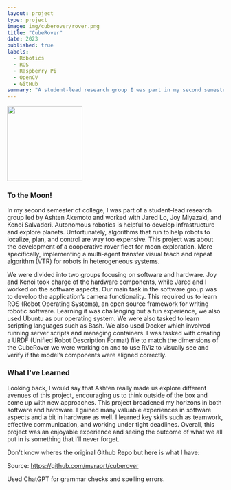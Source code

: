 ```yaml
---
layout: project
type: project
image: img/cuberover/rover.png
title: "CubeRover"
date: 2023
published: true
labels:
  - Robotics
  - ROS
  - Raspberry Pi
  - OpenCV
  - GitHub
summary: "A student-lead research group I was part in my second semester of college."
---
```


<img width="175px" 
     class="rounded float-start pe-4" 
     src="../img/camera.png" >


### To the Moon! ###

In my second semester of college, I was part of a student-lead research group led by Ashten Akemoto and worked with Jared Lo, Joy Miyazaki, and Kenoi Salvadori. Autonomous robotics is helpful to develop infrastructure and explore planets. Unfortunately, algorithms that run to help robots to localize, plan, and control are way too expensive. This project was about the development of a cooperative rover fleet for moon exploration. More specifically, implementing a multi-agent transfer visual teach and repeat algorithm (VTR) for robots in heterogeneous systems.

We were divided into two groups focusing on software and hardware. Joy and Kenoi took charge of the hardware components, while Jared and I worked on the software aspects. Our main task in the software group was to develop the application’s camera functionality. This required us to learn ROS (Robot Operating Systems), an open source framework for writing robotic software. Learning it was challenging but a fun experience, we also used Ubuntu as our operating system. We were also tasked to learn scripting languages such as Bash. We also used Docker which involved running server scripts and managing containers. I was tasked with creating a URDF (Unified Robot Description Format) file to match the dimensions of the CubeRover we were working on and to use RViz to visually see and verify if the model’s components were aligned correctly. 

### What I've Learned ###
 
Looking back, I would say that Ashten really made us explore different avenues of this project, encouraging us to think outside of the box and come up with new approaches. This project broadened my horizons in both software and hardware. I gained many valuable experiences in software aspects and a bit in hardware as well. I learned key skills such as teamwork, effective communication, and working under tight deadlines. Overall, this project was an enjoyable experience and seeing the outcome of what we all put in is something that I’ll never forget.



Don't know wheres the original Github Repo but here is what I have: 

Source: <a href="https://github.com/myraort/cuberover"><i class="large github icon "></i>https://github.com/myraort/cuberover</a>

Used ChatGPT for grammar checks and spelling errors.

